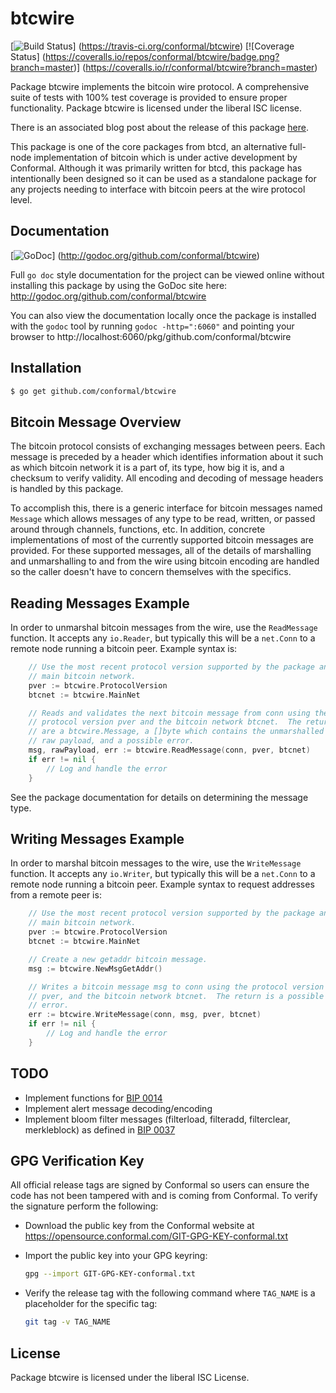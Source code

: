 btcwire
=======

[![Build Status](https://travis-ci.org/conformal/btcwire.png?branch=master)]
(https://travis-ci.org/conformal/btcwire) [![Coverage Status]
(https://coveralls.io/repos/conformal/btcwire/badge.png?branch=master)]
(https://coveralls.io/r/conformal/btcwire?branch=master)

Package btcwire implements the bitcoin wire protocol.  A comprehensive suite of
tests with 100% test coverage is provided to ensure proper functionality.
Package btcwire is licensed under the liberal ISC license.

There is an associated blog post about the release of this package
[here](https://blog.conformal.com/btcwire-the-bitcoin-wire-protocol-package-from-btcd/).

This package is one of the core packages from btcd, an alternative full-node
implementation of bitcoin which is under active development by Conformal.
Although it was primarily written for btcd, this package has intentionally been
designed so it can be used as a standalone package for any projects needing to
interface with bitcoin peers at the wire protocol level.

## Documentation

[![GoDoc](https://godoc.org/github.com/conformal/btcwire?status.png)]
(http://godoc.org/github.com/conformal/btcwire)

Full `go doc` style documentation for the project can be viewed online without
installing this package by using the GoDoc site here:
http://godoc.org/github.com/conformal/btcwire

You can also view the documentation locally once the package is installed with
the `godoc` tool by running `godoc -http=":6060"` and pointing your browser to
http://localhost:6060/pkg/github.com/conformal/btcwire

## Installation

```bash
$ go get github.com/conformal/btcwire
```

## Bitcoin Message Overview

The bitcoin protocol consists of exchanging messages between peers. Each message
is preceded by a header which identifies information about it such as which
bitcoin network it is a part of, its type, how big it is, and a checksum to
verify validity. All encoding and decoding of message headers is handled by this
package.

To accomplish this, there is a generic interface for bitcoin messages named
`Message` which allows messages of any type to be read, written, or passed
around through channels, functions, etc. In addition, concrete implementations
of most of the currently supported bitcoin messages are provided. For these
supported messages, all of the details of marshalling and unmarshalling to and
from the wire using bitcoin encoding are handled so the caller doesn't have to
concern themselves with the specifics.

## Reading Messages Example

In order to unmarshal bitcoin messages from the wire, use the `ReadMessage`
function. It accepts any `io.Reader`, but typically this will be a `net.Conn`
to a remote node running a bitcoin peer.  Example syntax is:

```Go
	// Use the most recent protocol version supported by the package and the
	// main bitcoin network.
	pver := btcwire.ProtocolVersion
	btcnet := btcwire.MainNet

	// Reads and validates the next bitcoin message from conn using the
	// protocol version pver and the bitcoin network btcnet.  The returns
	// are a btcwire.Message, a []byte which contains the unmarshalled
	// raw payload, and a possible error.
	msg, rawPayload, err := btcwire.ReadMessage(conn, pver, btcnet)
	if err != nil {
		// Log and handle the error
	}
```

See the package documentation for details on determining the message type.

## Writing Messages Example

In order to marshal bitcoin messages to the wire, use the `WriteMessage`
function. It accepts any `io.Writer`, but typically this will be a `net.Conn`
to a remote node running a bitcoin peer. Example syntax to request addresses
from a remote peer is:

```Go
	// Use the most recent protocol version supported by the package and the
	// main bitcoin network.
	pver := btcwire.ProtocolVersion
	btcnet := btcwire.MainNet

	// Create a new getaddr bitcoin message.
	msg := btcwire.NewMsgGetAddr()

	// Writes a bitcoin message msg to conn using the protocol version
	// pver, and the bitcoin network btcnet.  The return is a possible
	// error.
	err := btcwire.WriteMessage(conn, msg, pver, btcnet)
	if err != nil {
		// Log and handle the error
	}
```

## TODO

- Implement functions for [BIP 0014](https://en.bitcoin.it/wiki/BIP_0014)
- Implement alert message decoding/encoding
- Implement bloom filter messages (filterload, filteradd, filterclear,
  merkleblock) as defined in [BIP 0037](https://en.bitcoin.it/wiki/BIP_0037)

## GPG Verification Key

All official release tags are signed by Conformal so users can ensure the code
has not been tampered with and is coming from Conformal.  To verify the
signature perform the following:

- Download the public key from the Conformal website at
  https://opensource.conformal.com/GIT-GPG-KEY-conformal.txt

- Import the public key into your GPG keyring:
  ```bash
  gpg --import GIT-GPG-KEY-conformal.txt
  ```

- Verify the release tag with the following command where `TAG_NAME` is a
  placeholder for the specific tag:
  ```bash
  git tag -v TAG_NAME
  ```

## License

Package btcwire is licensed under the liberal ISC License.
